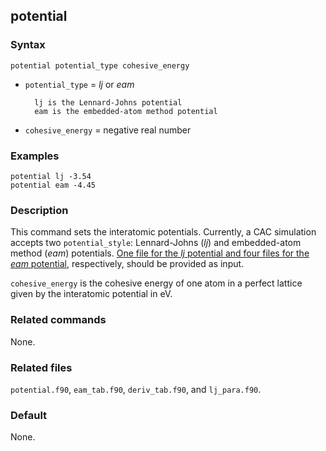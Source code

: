 ## potential

### Syntax

	potential potential_type cohesive_energy

* `potential_type` = _lj_ or _eam_

		lj is the Lennard-Johns potential
		eam is the embedded-atom method potential

* `cohesive_energy` = negative real number

### Examples

	potential lj -3.54
	potential eam -4.45

### Description

This command sets the interatomic potentials. Currently, a CAC simulation accepts two `potential_style`: Lennard-Johns (_lj_) and embedded-atom method (_eam_) potentials. [One file for the _lj_ potential and four files for the _eam_ potential](../chapter3/input.md), respectively, should be provided as input.

`cohesive_energy` is the cohesive energy of one atom in a perfect lattice given by the interatomic potential in eV.

### Related commands

None.

### Related files

`potential.f90`, `eam_tab.f90`, `deriv_tab.f90`, and `lj_para.f90`.

### Default

None.
